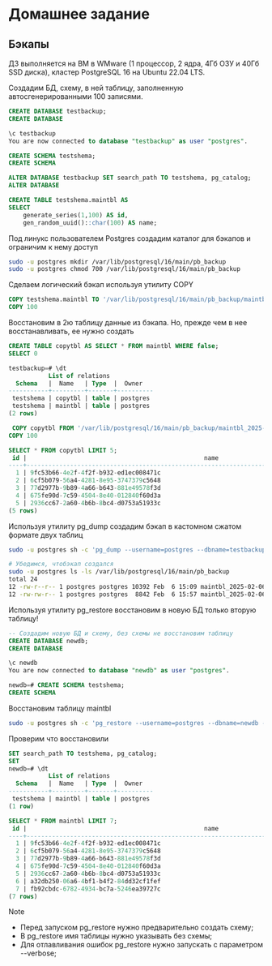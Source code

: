 # Домашнее задание
## Бэкапы
 
ДЗ выполняется на ВМ в WMware (1 процессор, 2 ядра, 4Гб ОЗУ и 40Гб SSD диска), кластер PostgreSQL 16 на Ubuntu 22.04 LTS.

Создадим БД, схему, в ней таблицу, заполненную автосгенерированными 100 записями.

```sql
CREATE DATABASE testbackup;
CREATE DATABASE

\c testbackup
You are now connected to database "testbackup" as user "postgres".

CREATE SCHEMA testshema;
CREATE SCHEMA

ALTER DATABASE testbackup SET search_path TO testshema, pg_catalog;
ALTER DATABASE

CREATE TABLE testshema.maintbl AS 
SELECT 
    generate_series(1,100) AS id,
    gen_random_uuid()::char(100) AS name;

```

Под линукс пользователем Postgres создадим каталог для бэкапов и ограничим к нему доступ

```bash
sudo -u postgres mkdir /var/lib/postgresql/16/main/pb_backup
sudo -u postgres chmod 700 /var/lib/postgresql/16/main/pb_backup
```

Сделаем логический бэкап используя утилиту COPY

```sql
COPY testshema.maintbl TO '/var/lib/postgresql/16/main/pb_backup/maintbl_2025-02-06.copy' with delimiter ';';
COPY 100
```

Восстановим в 2ю таблицу данные из бэкапа. Но, прежде чем в нее восстанавливать, ее нужно создать

```sql
CREATE TABLE copytbl AS SELECT * FROM maintbl WHERE false;
SELECT 0

testbackup=# \dt
           List of relations
  Schema   |  Name   | Type  |  Owner
-----------+---------+-------+----------
 testshema | copytbl | table | postgres
 testshema | maintbl | table | postgres
(2 rows)

 COPY copytbl FROM '/var/lib/postgresql/16/main/pb_backup/maintbl_2025-02-06.copy' with delimiter ';';
COPY 100

SELECT * FROM copytbl LIMIT 5;
 id |                                                 name
----+------------------------------------------------------------------------------------------------------
  1 | 9fc53b66-4e2f-4f2f-b932-ed1ec008471c
  2 | 6cf5b079-56a4-4281-8e95-3747379c5648
  3 | 77d2977b-9b89-4a66-b643-881e49578f3d
  4 | 675fe90d-7c59-4504-8e40-012840f60d3a
  5 | 2936cc67-2a60-4b6b-8bc4-d0753a51933c
(5 rows)
```


Используя утилиту pg_dump создадим бэкап в кастомном сжатом формате двух таблиц

```bash
sudo -u postgres sh -c 'pg_dump --username=postgres --dbname=testbackup --schema=testshema --format=custom --table=testshema.maintbl --table=testshema.copytbl > /var/lib/postgresql/16/main/pb_backup/maintbl_2025-02-06.dump'

# Убедимся, чтобэкап создался
sudo -u postgres ls -ls /var/lib/postgresql/16/main/pb_backup
total 24
12 -rw-r--r-- 1 postgres postgres 10392 Feb  6 15:09 maintbl_2025-02-06.copy
12 -rw-rw-r-- 1 postgres postgres  8842 Feb  6 15:57 maintbl_2025-02-06.dump
```

Используя утилиту pg_restore восстановим в новую БД только вторую таблицу!

```sql
-- Создадим новую БД и схему, без схемы не восстановим таблицу
CREATE DATABASE newdb;
CREATE DATABASE

\c newdb
You are now connected to database "newdb" as user "postgres".

newdb=# CREATE SCHEMA testshema;
CREATE SCHEMA
```

Восстановим таблицу maintbl
```bash
sudo -u postgres sh -c 'pg_restore --username=postgres --dbname=newdb --format=custom --table=maintbl --verbose /var/lib/postgresql/16/main/pb_backup/maintbl_2025-02-06.dump'
```

Проверим что восстановили
```sql
SET search_path TO testshema, pg_catalog;
SET
newdb=# \dt
           List of relations
  Schema   |  Name   | Type  |  Owner
-----------+---------+-------+----------
 testshema | maintbl | table | postgres
(1 row)

SELECT * FROM maintbl LIMIT 7;
 id |                                                 name
----+------------------------------------------------------------------------------------------------------
  1 | 9fc53b66-4e2f-4f2f-b932-ed1ec008471c
  2 | 6cf5b079-56a4-4281-8e95-3747379c5648
  3 | 77d2977b-9b89-4a66-b643-881e49578f3d
  4 | 675fe90d-7c59-4504-8e40-012840f60d3a
  5 | 2936cc67-2a60-4b6b-8bc4-d0753a51933c
  6 | a32db250-06a6-4bf1-b4f2-84dd32cf1fef
  7 | fb92cbdc-6782-4934-bc7a-5246ea39727c
(7 rows)
```

>[!NOTE]
> * Перед запуском pg_restore нужно предварительно создать схему;
> * В pg_restore имя таблицы нужно указывать без схемы;
> * Для отлавливания ошибок pg_restore нужно запускать с параметром --verbose;
